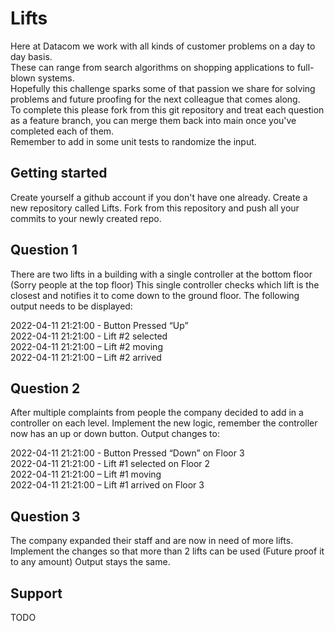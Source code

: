 # Lifts
Here at Datacom we work with all kinds of customer problems on a day to day basis. 
<br />
These can range from search algorithms on shopping applications to full-blown systems. 
<br />
Hopefully this challenge sparks some of that passion we share for solving problems and future proofing for the next colleague that comes along. 
<br />
To complete this please fork from this git repository and treat each question as a feature branch, you can merge them back into main once you've completed each of them. 
<br />
Remember to add in some unit tests to randomize the input.

## Getting started
Create yourself a github account if you don't have one already. 
Create a new repository called Lifts.
Fork from this repository and push all your commits to your newly created repo.

## Question 1
There are two lifts in a building with a single controller at the bottom floor (Sorry people at the top floor)
This single controller checks which lift is the closest and notifies it to come down to the ground floor.
The following output needs to be displayed:

2022-04-11 21:21:00 - Button Pressed “Up”
<br />
2022-04-11 21:21:00 - Lift #2 selected
<br />
2022-04-11 21:21:00 – Lift #2 moving
<br />
2022-04-11 21:21:00 – Lift #2 arrived

## Question 2
After multiple complaints from people the company decided to add in a controller on each level.
Implement the new logic, remember the controller now has an up or down button.
Output changes to:

2022-04-11 21:21:00 - Button Pressed “Down” on Floor 3
<br />
2022-04-11 21:21:00 - Lift #1 selected on Floor 2
<br />
2022-04-11 21:21:00 – Lift #1 moving
<br />
2022-04-11 21:21:00 – Lift #1 arrived on Floor 3

## Question 3
The company expanded their staff and are now in need of more lifts. 
Implement the changes so that more than 2 lifts can be used (Future proof it to any amount)
Output stays the same.

## Support
TODO
